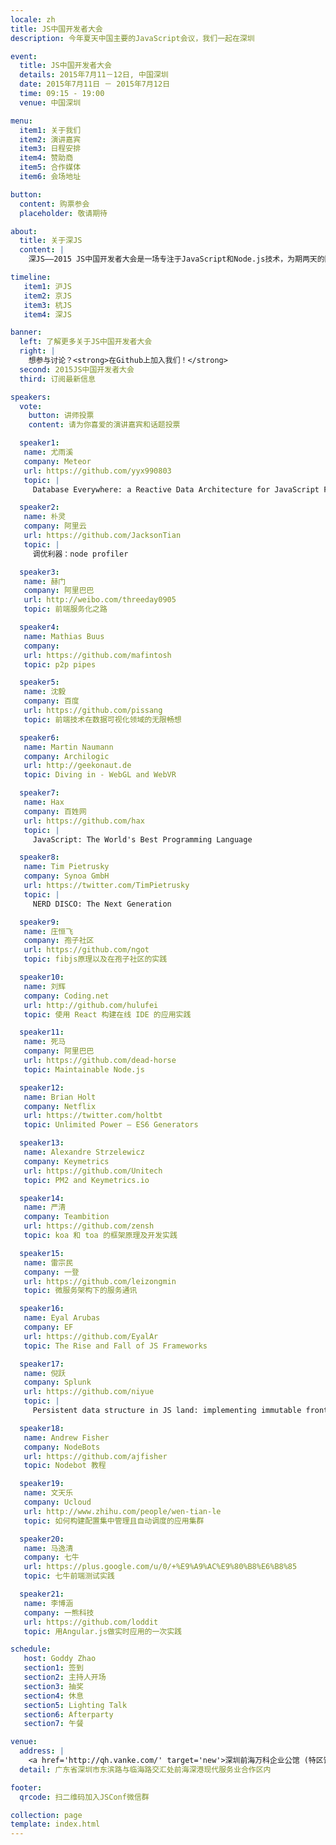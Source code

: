 ```yaml
---
locale: zh
title: JS中国开发者大会
description: 今年夏天中国主要的JavaScript会议，我们一起在深圳

event:
  title: JS中国开发者大会
  details: 2015年7月11－12日, 中国深圳
  date: 2015年7月11日 － 2015年7月12日
  time: 09:15 - 19:00
  venue: 中国深圳

menu:
  item1: 关于我们
  item2: 演讲嘉宾
  item3: 日程安排
  item4: 赞助商
  item5: 合作媒体
  item6: 会场地址

button:
  content: 购票参会
  placeholder: 敬请期待

about:
  title: 关于深JS
  content: |
    深JS——2015 JS中国开发者大会是一场专注于JavaScript和Node.js技术，为期两天的国际性技术大会。届时，大会会邀请国内外的优秀讲师为大家分享在JavaScript和Node.js技术方面的经验。继上海，北京和杭州之后，JS中国开发者大会将于2015年7月11－12日在深圳召开。

timeline:
   item1: 沪JS
   item2: 京JS
   item3: 杭JS
   item4: 深JS

banner:
  left: 了解更多关于JS中国开发者大会
  right: |
    想参与讨论？<strong>在Github上加入我们！</strong>
  second: 2015JS中国开发者大会
  third: 订阅最新信息

speakers:
  vote:
    button: 讲师投票
    content: 请为你喜爱的演讲嘉宾和话题投票

  speaker1:
   name: 尤雨溪
   company: Meteor
   url: https://github.com/yyx990803
   topic: |
     Database Everywhere: a Reactive Data Architecture for JavaScript Frontends

  speaker2:
   name: 朴灵
   company: 阿里云
   url: https://github.com/JacksonTian
   topic: |
     调优利器：node profiler

  speaker3:
   name: 赫门
   company: 阿里巴巴
   url: http://weibo.com/threeday0905
   topic: 前端服务化之路

  speaker4:
   name: Mathias Buus
   company:
   url: https://github.com/mafintosh
   topic: p2p pipes

  speaker5:
   name: 沈毅
   company: 百度
   url: https://github.com/pissang
   topic: 前端技术在数据可视化领域的无限畅想

  speaker6:
   name: Martin Naumann
   company: Archilogic
   url: http://geekonaut.de
   topic: Diving in - WebGL and WebVR

  speaker7:
   name: Hax
   company: 百姓网
   url: https://github.com/hax
   topic: |
     JavaScript: The World's Best Programming Language

  speaker8:
   name: Tim Pietrusky
   company: Synoa GmbH
   url: https://twitter.com/TimPietrusky
   topic: |
     NERD DISCO: The Next Generation

  speaker9:
   name: 庄恒飞
   company: 孢子社区
   url: https://github.com/ngot
   topic: fibjs原理以及在孢子社区的实践

  speaker10:
   name: 刘辉
   company: Coding.net
   url: http://github.com/hulufei
   topic: 使用 React 构建在线 IDE 的应用实践

  speaker11:
   name: 死马
   company: 阿里巴巴
   url: https://github.com/dead-horse
   topic: Maintainable Node.js

  speaker12:
   name: Brian Holt
   company: Netflix
   url: https://twitter.com/holtbt
   topic: Unlimited Power – ES6 Generators

  speaker13:
   name: Alexandre Strzelewicz
   company: Keymetrics
   url: https://github.com/Unitech
   topic: PM2 and Keymetrics.io

  speaker14:
   name: 严清
   company: Teambition
   url: https://github.com/zensh
   topic: koa 和 toa 的框架原理及开发实践

  speaker15:
   name: 雷宗民
   company: 一登
   url: https://github.com/leizongmin
   topic: 微服务架构下的服务通讯

  speaker16:
   name: Eyal Arubas
   company: EF
   url: https://github.com/EyalAr
   topic: The Rise and Fall of JS Frameworks

  speaker17:
   name: 倪跃
   company: Splunk
   url: https://github.com/niyue
   topic: |
     Persistent data structure in JS land: implementing immutable frontend using react.js

  speaker18:
   name: Andrew Fisher
   company: NodeBots
   url: https://github.com/ajfisher
   topic: Nodebot 教程

  speaker19:
   name: 文天乐
   company: Ucloud
   url: http://www.zhihu.com/people/wen-tian-le
   topic: 如何构建配置集中管理且自动调度的应用集群

  speaker20:
   name: 马逸清
   company: 七牛
   url: https://plus.google.com/u/0/+%E9%A9%AC%E9%80%B8%E6%B8%85
   topic: 七牛前端测试实践

  speaker21:
   name: 李博涵
   company: 一熊科技
   url: https://github.com/loddit
   topic: 用Angular.js做实时应用的一次实践

schedule:
   host: Goddy Zhao
   section1: 签到
   section2: 主持人开场
   section3: 抽奖
   section4: 休息
   section5: Lighting Talk
   section6: Afterparty
   section7: 午餐

venue:
  address: |
    <a href='http://qh.vanke.com/' target='new'>深圳前海万科企业公馆 (特区馆)</a>
  detail: 广东省深圳市东滨路与临海路交汇处前海深港现代服务业合作区内

footer:
  qrcode: 扫二维码加入JSConf微信群

collection: page
template: index.html
---
```

